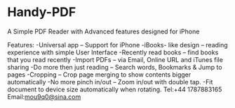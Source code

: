 # Handy-PDF
A Simple PDF Reader with Advanced features designed for iPhone

Features:
-Universal app – Support for iPhone
-iBooks- like design – reading experience with simple User Interface
-Recently read books – find books that you read recently
-Import PDFs – via Email, Online URL and iTunes file sharing
-Do more then just reading – Search words, Bookmarks & Jump to pages
-Cropping – Crop page merging to show contents bigger automatically
-No more pinch in/out – Zoom in/out with double tap.
-Fit document to device size automatically when rotating.
Tel:+44 1787883165
Email:mou9q0@sina.com
